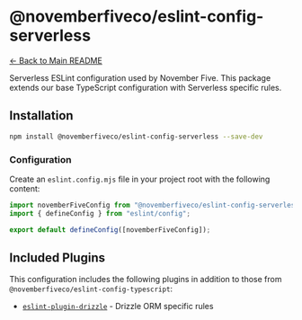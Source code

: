 # @novemberfiveco/eslint-config-serverless

[← Back to Main README](../../README.md)

Serverless ESLint configuration used by November Five. This package extends our base TypeScript configuration with Serverless specific rules.

## Installation

```bash
npm install @novemberfiveco/eslint-config-serverless --save-dev
```

### Configuration

Create an `eslint.config.mjs` file in your project root with the following content:

```javascript
import novemberFiveConfig from "@novemberfiveco/eslint-config-serverless";
import { defineConfig } from "eslint/config";

export default defineConfig([novemberFiveConfig]);
```

## Included Plugins

This configuration includes the following plugins in addition to those from `@novemberfiveco/eslint-config-typescript`:

- [`eslint-plugin-drizzle`](https://github.com/drizzle-team/eslint-plugin-drizzle) - Drizzle ORM specific rules
